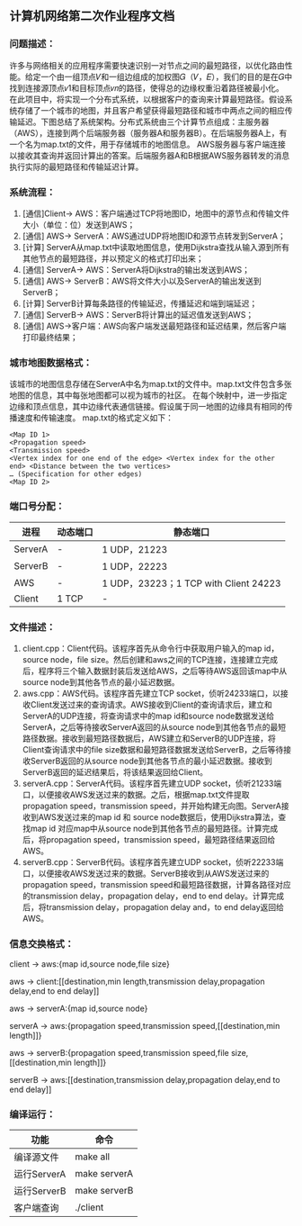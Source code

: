 ## 计算机网络第二次作业程序文档

### 问题描述：

许多与网络相关的应用程序需要快速识别一对节点之间的最短路径，以优化路由性能。给定一个由一组顶点𝑉和一组边组成的加权图𝐺（𝑉，𝐸），我们的目的是在𝐺中找到连接源顶点𝑣1和目标顶点𝑣𝑛的路径，使得总的边缘权重沿着路径被最小化。
在此项目中，将实现一个分布式系统，以根据客户的查询来计算最短路径。假设系统存储了一个城市的地图，并且客户希望获得最短路径和城市中两点之间的相应传输延迟。下图总结了系统架构。分布式系统由三个计算节点组成：主服务器（AWS），连接到两个后端服务器（服务器A和服务器B）。在后端服务器A上，有一个名为map.txt的文件，用于存储城市的地图信息。 AWS服务器与客户端连接以接收其查询并返回计算出的答案。后端服务器A和B根据AWS服务器转发的消息执行实际的最短路径和传输延迟计算。

### 系统流程：

1. [通信]Client-> AWS：客户端通过TCP将地图ID，地图中的源节点和传输文件大小（单位：位）发送到AWS；
2. [通信] AWS-> ServerA：AWS通过UDP将地图ID和源节点转发到ServerA；
3. [计算] ServerA从map.txt中读取地图信息，使用Dijkstra查找从输入源到所有其他节点的最短路径，并以预定义的格式打印出来；
4. [通信] ServerA-> AWS：ServerA将Dijkstra的输出发送到AWS；
5. [通信] AWS-> ServerB：AWS将文件大小以及ServerA的输出发送到ServerB；
6. [计算] ServerB计算每条路径的传输延迟，传播延迟和端到端延迟；
7. [通信] ServerB-> AWS：ServerB将计算出的延迟值发送到AWS；
8. [通信] AWS->客户端：AWS向客户端发送最短路径和延迟结果，然后客户端打印最终结果；

### 城市地图数据格式：

该城市的地图信息存储在ServerA中名为map.txt的文件中。map.txt文件包含多张地图的信息，其中每张地图都可以视为城市的社区。 在每个映射中，进一步指定边缘和顶点信息，其中边缘代表通信链接。假设属于同一地图的边缘具有相同的传播速度和传输速度。
map.txt的格式定义如下：

```
<Map ID 1>
<Propagation speed>
<Transmission speed>
<Vertex index for one end of the edge> <Vertex index for the other end> <Distance between the two vertices>
… (Specification for other edges)
<Map ID 2>
```

### 端口号分配：

| 进程    | 动态端口 | 静态端口                              |
| ------- | -------- | ------------------------------------- |
| ServerA | -        | 1 UDP，21223                          |
| ServerB | -        | 1 UDP，22223                          |
| AWS     | -        | 1 UDP，23223；1 TCP with Client 24223 |
| Client  | 1 TCP    | -                                     |

### 文件描述：

1. client.cpp：Client代码。该程序首先从命令行中获取用户输入的map id，source node，file size。然后创建和aws之间的TCP连接，连接建立完成后，程序将三个输入数据封装后发送给AWS，之后等待AWS返回该map中从source node到其他各节点的最小延迟数据。
2. aws.cpp：AWS代码。该程序首先建立TCP socket，侦听24233端口，以接收Client发送过来的查询请求。AWS接收到Client的查询请求后，建立和ServerA的UDP连接，将查询请求中的map id和source node数据发送给ServerA，之后等待接收ServerA返回的从source node到其他各节点的最短路径数据。接收到最短路径数据后，AWS建立和ServerB的UDP连接，将Client查询请求中的file size数据和最短路径数据发送给ServerB，之后等待接收ServerB返回的从source node到其他各节点的最小延迟数据。接收到ServerB返回的延迟结果后，将该结果返回给Client。
3. serverA.cpp：ServerA代码。该程序首先建立UDP socket，侦听21233端口，以便接收AWS发送过来的数据。之后，根据map.txt文件提取propagation speed，transmission speed，并开始构建无向图。ServerA接收到AWS发送过来的map id 和 source node数据后，使用Dijkstra算法，查找map id 对应map中从source node到其他各节点的最短路径。计算完成后，将propagation speed，transmission speed，最短路径结果返回给AWS。
4. serverB.cpp：ServerB代码。该程序首先建立UDP socket，侦听22233端口，以便接收AWS发送过来的数据。ServerB接收到从AWS发送过来的propagation speed，transmission speed和最短路径数据，计算各路径对应的transmission delay，propagation delay，end to end delay。计算完成后，将transmission delay，propagation delay and，to end delay返回给AWS。

### 信息交换格式：

client -> aws:{map id,source node,file size}

aws -> client:[[destination,min length,transmission delay,propagation delay,end to end delay]]

aws -> serverA:{map id,source node}

serverA -> aws:{propagation speed,transmission speed,[[destination,min length]]}

aws -> serverB:{propagation speed,transmission speed,file size,[[destination,min length]]}

serverB -> aws:[[destination,transmission delay,propagation delay,end to end delay]]

### 编译运行：

| 功能        | 命令                                                |
| ----------- | --------------------------------------------------- |
| 编译源文件  | make all                                            |
| 运行ServerA | make serverA                                        |
| 运行ServerB | make serverB                                        |
| 客户端查询  | ./client <Map ID> <Source Vertex Index> <File Size> |

